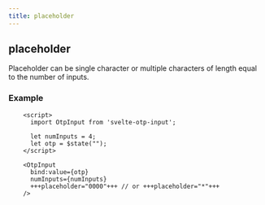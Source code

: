 ```yaml
---
title: placeholder
---
```


## placeholder
Placeholder can be single character or multiple characters of length equal to the number of inputs.

### Example
```svelte
    <script>
      import OtpInput from 'svelte-otp-input';
      
      let numInputs = 4;
      let otp = $state("");
    </script>
    
    <OtpInput
      bind:value={otp}
      numInputs={numInputs}
      +++placeholder="0000"+++ // or +++placeholder="*"+++
    />
```